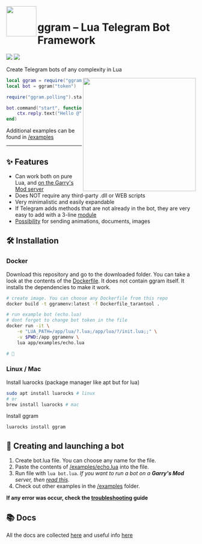 <img align="left" width="80" src="https://i.imgur.com/AbYOj2T.png">

# ggram – Lua Telegram Bot Framework

<p align="left">
	<img src="https://img.shields.io/github/languages/code-size/TRIGONIM/ggram">
	<img src="https://img.shields.io/github/license/TRIGONIM/ggram">
</p>

Create Telegram bots of any complexity in Lua

<img align="right" width="300" src="https://user-images.githubusercontent.com/9200174/135781831-dbb545a9-b3d9-4d0a-ba58-dd42935d35f0.png">

```lua
local ggram = require("ggram")
local bot = ggram("token")

require("ggram.polling").start(bot) -- enables getUpdates loop

bot.command("start", function(ctx)
	ctx.reply.text("Hello @" .. ctx.from.username)
end)
```

Additional examples can be found in [/examples](/examples)

---

## ✨ Features

- Can work both on pure Lua, and [on the Garry's Mod server](/info/running_within_garrysmod.md)
- Does NOT require any third-party .dll or WEB scripts
- Very minimalistic and easily expandable
- If Telegram adds methods that are not already in the bot, they are very easy to add with a 3-line [module](/info/making_extensions.md)
- [Possibility](/examples/send_multipart.lua) for sending animations, documents, images

## 🛠️ Installation

### Docker

Download this repository and go to the downloaded folder. You can take a look at the contents of the [Dockerfile](/Dockerfile). It does not contain ggram itself. It installs the dependencies to make it work.

```bash
# create image. You can choose any Dockerfile from this repo
docker build -t ggramenv:latest -f Dockerfile_tarantool .

# run example bot (echo.lua)
# dont forget to change bot token in the file
docker run -it \
	-e "LUA_PATH=/app/lua/?.lua;/app/lua/?/init.lua;;" \
	-v $PWD:/app ggramenv \
	lua app/examples/echo.lua

# 🎉
```

### Linux / Mac

Install luarocks (package manager like apt but for lua)

```bash
sudo apt install luarocks # linux
# or
brew install luarocks # mac
```

Install ggram

```bash
luarocks install ggram
```

## 🚀 Creating and launching a bot

1. Create bot.lua file. You can choose any name for the file.
2. Paste the contents of [/examples/echo.lua](/examples/echo.lua) into the file.
3. Run file with `lua bot.lua`. _If you want to run a bot on a **Garry's Mod** server, then [read this](/info/running_within_garrysmod.md)_.
4. Check out other examples in the [/examples](/examples) folder.

**If any error was occur, check the [troubleshooting](/info/troubleshooting.md) guide**

## 📚 Docs

All the docs are collected [here](https://trigonim.github.io/ggram/) and useful info [here](/info)
